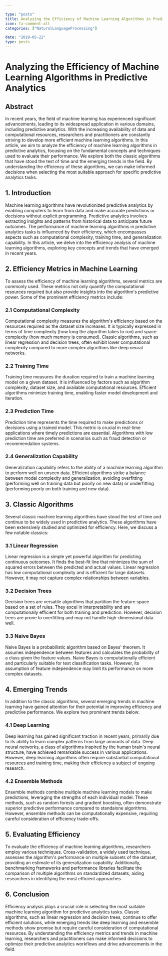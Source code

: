 ```yaml
---

type: "posts"
title: Analyzing the Efficiency of Machine Learning Algorithms in Predictive Analytics
icon: fa-comment-alt
categories: ["NaturalLanguageProcessing"]

date: "2019-05-22"
type: posts
---
```





# Analyzing the Efficiency of Machine Learning Algorithms in Predictive Analytics

## Abstract

In recent years, the field of machine learning has experienced significant advancements, leading to its widespread application in various domains, including predictive analytics. With the increasing availability of data and computational resources, researchers and practitioners are constantly striving to develop more efficient machine learning algorithms. In this article, we aim to analyze the efficiency of machine learning algorithms in predictive analytics, focusing on the fundamental concepts and techniques used to evaluate their performance. We explore both the classic algorithms that have stood the test of time and the emerging trends in the field. By understanding the efficiency of these algorithms, we can make informed decisions when selecting the most suitable approach for specific predictive analytics tasks.

## 1. Introduction

Machine learning algorithms have revolutionized predictive analytics by enabling computers to learn from data and make accurate predictions or decisions without explicit programming. Predictive analytics involves extracting insights and patterns from historical data to anticipate future outcomes. The performance of machine learning algorithms in predictive analytics tasks is influenced by their efficiency, which encompasses aspects such as computational complexity, training time, and generalization capability. In this article, we delve into the efficiency analysis of machine learning algorithms, exploring key concepts and trends that have emerged in recent years.

## 2. Efficiency Metrics in Machine Learning

To assess the efficiency of machine learning algorithms, several metrics are commonly used. These metrics not only quantify the computational resources required but also provide insights into the algorithm's predictive power. Some of the prominent efficiency metrics include:

### 2.1 Computational Complexity

Computational complexity measures the algorithm's efficiency based on the resources required as the dataset size increases. It is typically expressed in terms of time complexity (how long the algorithm takes to run) and space complexity (how much memory is consumed). Classic algorithms, such as linear regression and decision trees, often exhibit lower computational complexity compared to more complex algorithms like deep neural networks.

### 2.2 Training Time

Training time measures the duration required to train a machine learning model on a given dataset. It is influenced by factors such as algorithm complexity, dataset size, and available computational resources. Efficient algorithms minimize training time, enabling faster model development and iteration.

### 2.3 Prediction Time

Prediction time represents the time required to make predictions or decisions using a trained model. This metric is crucial in real-time applications where timely predictions are essential. Algorithms with low prediction time are preferred in scenarios such as fraud detection or recommendation systems.

### 2.4 Generalization Capability

Generalization capability refers to the ability of a machine learning algorithm to perform well on unseen data. Efficient algorithms strike a balance between model complexity and generalization, avoiding overfitting (performing well on training data but poorly on new data) or underfitting (performing poorly on both training and new data).

## 3. Classic Algorithms

Several classic machine learning algorithms have stood the test of time and continue to be widely used in predictive analytics. These algorithms have been extensively studied and optimized for efficiency. Here, we discuss a few notable classics:

### 3.1 Linear Regression

Linear regression is a simple yet powerful algorithm for predicting continuous outcomes. It finds the best-fit line that minimizes the sum of squared errors between the predicted and actual values. Linear regression has low computational complexity and is efficient for large datasets. However, it may not capture complex relationships between variables.

### 3.2 Decision Trees

Decision trees are versatile algorithms that partition the feature space based on a set of rules. They excel in interpretability and are computationally efficient for both training and prediction. However, decision trees are prone to overfitting and may not handle high-dimensional data well.

### 3.3 Naive Bayes

Naive Bayes is a probabilistic algorithm based on Bayes' theorem. It assumes independence between features and calculates the probability of a class given the feature values. Naive Bayes is computationally efficient and particularly suitable for text classification tasks. However, its assumption of feature independence may limit its performance on more complex datasets.

## 4. Emerging Trends

In addition to the classic algorithms, several emerging trends in machine learning have gained attention for their potential in improving efficiency and predictive performance. We explore two prominent trends below:

### 4.1 Deep Learning

Deep learning has gained significant traction in recent years, primarily due to its ability to learn complex patterns from large amounts of data. Deep neural networks, a class of algorithms inspired by the human brain's neural structure, have achieved remarkable success in various applications. However, deep learning algorithms often require substantial computational resources and training time, making their efficiency a subject of ongoing research.

### 4.2 Ensemble Methods

Ensemble methods combine multiple machine learning models to make predictions, leveraging the strengths of each individual model. These methods, such as random forests and gradient boosting, often demonstrate superior predictive performance compared to standalone algorithms. However, ensemble methods can be computationally expensive, requiring careful consideration of efficiency trade-offs.

## 5. Evaluating Efficiency

To evaluate the efficiency of machine learning algorithms, researchers employ various techniques. Cross-validation, a widely used technique, assesses the algorithm's performance on multiple subsets of the dataset, providing an estimate of its generalization capability. Additionally, benchmarking frameworks and performance libraries facilitate the comparison of multiple algorithms on standardized datasets, aiding researchers in identifying the most efficient approaches.

## 6. Conclusion

Efficiency analysis plays a crucial role in selecting the most suitable machine learning algorithm for predictive analytics tasks. Classic algorithms, such as linear regression and decision trees, continue to offer efficient solutions, while emerging trends like deep learning and ensemble methods show promise but require careful consideration of computational resources. By understanding the efficiency metrics and trends in machine learning, researchers and practitioners can make informed decisions to optimize their predictive analytics workflows and drive advancements in the field.